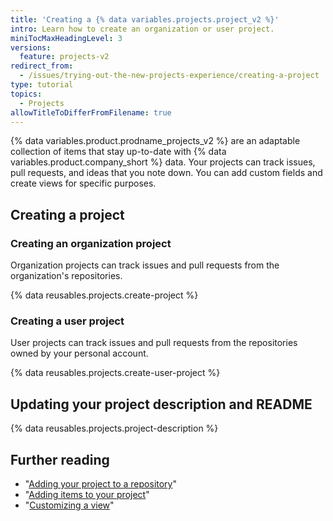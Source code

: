 ```yaml
---
title: 'Creating a {% data variables.projects.project_v2 %}'
intro: Learn how to create an organization or user project.
miniTocMaxHeadingLevel: 3
versions:
  feature: projects-v2
redirect_from:
  - /issues/trying-out-the-new-projects-experience/creating-a-project
type: tutorial
topics:
  - Projects
allowTitleToDifferFromFilename: true
---
```


{% data variables.product.prodname_projects_v2 %} are an adaptable collection of items that stay up-to-date with {% data variables.product.company_short %} data. Your projects can track issues, pull requests, and ideas that you note down. You can add custom fields and create views for specific purposes.

## Creating a project

### Creating an organization project

Organization projects can track issues and pull requests from the organization's repositories.

{% data reusables.projects.create-project %}

### Creating a user project

User projects can track issues and pull requests from the repositories owned by your personal account.

{% data reusables.projects.create-user-project %}

## Updating your project description and README

{% data reusables.projects.project-description %}

## Further reading

- "[Adding your project to a repository](/issues/planning-and-tracking-with-projects/managing-your-project/adding-your-project-to-a-repository)"
- "[Adding items to your project](/issues/planning-and-tracking-with-projects/managing-items-in-your-project/adding-items-to-your-project)"
- "[Customizing a view](/issues/planning-and-tracking-with-projects/customizing-views-in-your-project/customizing-a-view)"
